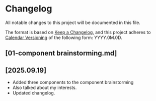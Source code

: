 # Changelog

All notable changes to this project will be documented in this file.

The format is based on [Keep a Changelog](https://keepachangelog.com/en/1.1.0/),
and this project adheres to [Calendar Versioning](https://calver.org/) of
the following form: YYYY.0M.0D.

## [01-component brainstorming.md]

## [2025.09.19]

- Added three components to the component brainstorming
- Also talked about my interests.
- Updated changelog.

